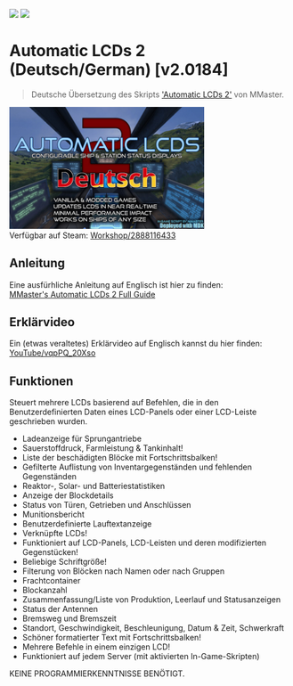 ![](https://img.shields.io/badge/Version-v2.0184-informational)
[![](https://img.shields.io/badge/Steam-Workshop/2888116433-green)](https://steamcommunity.com/sharedfiles/filedetails/?id=2888116433)
# Automatic LCDs 2 (Deutsch/German) [v2.0184]
> Deutsche Übersetzung des Skripts ['Automatic LCDs 2'](https://steamcommunity.com/sharedfiles/filedetails/?id=822950976) von MMaster.

<img src="/Automatic LCDs 2 (German) [v2.0184]/thumb.png" alt="Connector Guard" width="350px"></img>  
Verfügbar auf Steam: [Workshop/2888116433](https://steamcommunity.com/sharedfiles/filedetails/?id=2888116433)


## Anleitung
Eine ausfürhliche Anleitung auf Englisch ist hier zu finden:  
[MMaster's Automatic LCDs 2 Full Guide](https://steamcommunity.com/sharedfiles/filedetails/?id=407158161)


## Erklärvideo
Ein (etwas veraltetes) Erklärvideo auf Englisch kannst du hier finden:  
[YouTube/vqpPQ_20Xso](https://youtu.be/vqpPQ_20Xso)


## Funktionen
Steuert mehrere LCDs basierend auf Befehlen, die in den Benutzerdefinierten Daten eines LCD-Panels oder einer LCD-Leiste geschrieben wurden.
  * Ladeanzeige für Sprungantriebe
  * Sauerstoffdruck, Farmleistung & Tankinhalt!
  * Liste der beschädigten Blöcke mit Fortschrittsbalken!
  * Gefilterte Auflistung von Inventargegenständen und fehlenden Gegenständen
  * Reaktor-, Solar- und Batteriestatistiken
  * Anzeige der Blockdetails
  * Status von Türen, Getrieben und Anschlüssen
  * Munitionsbericht
  * Benutzerdefinierte Lauftextanzeige
  * Verknüpfte LCDs!
  * Funktioniert auf LCD-Panels, LCD-Leisten und deren modifizierten Gegenstücken!
  * Beliebige Schriftgröße!
  * Filterung von Blöcken nach Namen oder nach Gruppen
  * Frachtcontainer
  * Blockanzahl
  * Zusammenfassung/Liste von Produktion, Leerlauf und Statusanzeigen
  * Status der Antennen
  * Bremsweg und Bremszeit
  * Standort, Geschwindigkeit, Beschleunigung, Datum & Zeit, Schwerkraft
  * Schöner formatierter Text mit Fortschrittsbalken!
  * Mehrere Befehle in einem einzigen LCD!
  * Funktioniert auf jedem Server (mit aktivierten In-Game-Skripten)

KEINE PROGRAMMIERKENNTNISSE BENÖTIGT.
